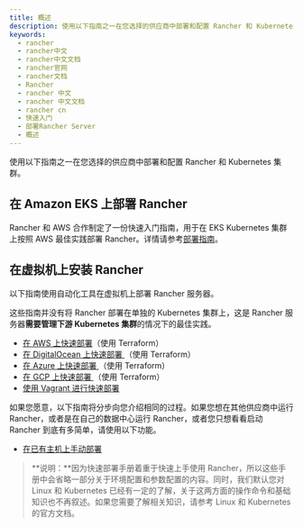 ```yaml
---
title: 概述
description: 使用以下指南之一在您选择的供应商中部署和配置 Rancher 和 Kubernetes 集群。在 AWS 上快速部署、在 DigitalOcean 上快速部署、在 Azure 上快速部署、在 GCP 上快速部署、使用 Vagrant 进行快速部署、在已有主机上手动部署。
keywords:
  - rancher
  - rancher中文
  - rancher中文文档
  - rancher官网
  - rancher文档
  - Rancher
  - rancher 中文
  - rancher 中文文档
  - rancher cn
  - 快速入门
  - 部署Rancher Server
  - 概述
---
```


使用以下指南之一在您选择的供应商中部署和配置 Rancher 和 Kubernetes 集群。

## 在 Amazon EKS 上部署 Rancher

Rancher 和 AWS 合作制定了一份快速入门指南，用于在 EKS Kubernetes 集群上按照 AWS 最佳实践部署 Rancher。详情请参考[部署指南](https://aws-quickstart.github.io/quickstart-eks-rancher/)。

## 在虚拟机上安装 Rancher

以下指南使用自动化工具在虚拟机上部署 Rancher 服务器。

这些指南并没有将 Rancher 部署在单独的 Kubernetes 集群上，这是 Rancher 服务器**需要管理下游 Kubernetes 集群**的情况下的最佳实践。

- [在 AWS 上快速部署](/docs/rancher2/quick-start-guide/deployment/amazon-aws-qs/_index)（使用 Terraform）
- [在 DigitalOcean 上快速部署 ](/docs/rancher2/quick-start-guide/deployment/digital-ocean-qs/_index)（使用 Terraform）
- [在 Azure 上快速部署 ](/docs/rancher2/quick-start-guide/deployment/microsoft-azure-qs/_index)（使用 Terraform）
- [在 GCP 上快速部署 ](/docs/rancher2/quick-start-guide/deployment/google-gcp-qs/_index)（使用 Terraform）
- [使用 Vagrant 进行快速部署](/docs/rancher2/quick-start-guide/deployment/quickstart-vagrant/_index)

如果您愿意，以下指南将分步向您介绍相同的过程。如果您想在其他供应商中运行 Rancher，或者是在自己的数据中心运行 Rancher，或者您只想看看启动 Rancher 到底有多简单，请使用以下功能。

- [在已有主机上手动部署](/docs/rancher2/quick-start-guide/deployment/quickstart-manual-setup/_index)

> **说明：**因为快速部署手册着重于快速上手使用 Rancher，所以这些手册中会省略一部分关于环境配置和参数配置的内容。同时，我们默认您对 Linux 和 Kubernetes 已经有一定的了解，关于这两方面的操作命令和基础知识也不再叙述。如果您需要了解相关知识，请参考 Linux 和 Kubernetes 的官方文档。
